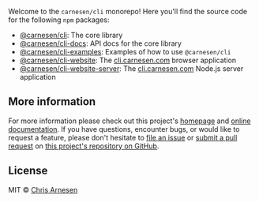 Welcome to the `carnesen/cli` monorepo! Here you'll find the source code for the following `npm` packages:
- [@carnesen/cli](main): The core library 
- [@carnesen/cli-docs](main): API docs for the core library
- [@carnesen/cli-examples](examples): Examples of how to use `@carnesen/cli`
- [@carnesen/cli-website](website): The [cli.carnesen.com](https://cli.carnesen.com) browser application
- [@carnesen/cli-website-server](website-server): The [cli.carnesen.com](https://cli.carnesen.com) Node.js server application

## More information
For more information please check out this project's [homepage](https://cli.carnesen.com/) and [online documentation](https://cli.carnesen.com/docs). If you have questions, encounter bugs, or would like to request a feature, please don't hesitate to [file an issue](https://github.com/carnesen/cli/issues/new) or [submit a pull request](https://github.com/carnesen/cli/compare) on [this project's repository on GitHub](https://github.com/carnesen/cli).

## License
MIT © [Chris Arnesen](https://www.carnesen.com)
